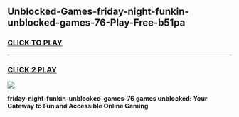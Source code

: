 
## Unblocked-Games-friday-night-funkin-unblocked-games-76-Play-Free-b51pa
<h3>
<a href="https://premium76.site?title=friday-night-funkin-unblocked-games-76&ref=20A">CLICK TO PLAY</a></h3>
<hr>

<h3>
<a href="https://premium76.site?title=friday-night-funkin-unblocked-games-76&ref=20A">CLICK 2 PLAY</a>
  
</h3>

<a href="https://premium76.site?title=friday-night-funkin-unblocked-games-76&ref=20A"><img src="https://clearcache.store/games.png"></a>


**friday-night-funkin-unblocked-games-76 games unblocked: Your Gateway to Fun and Accessible Online Gaming**
